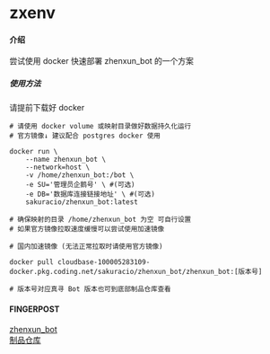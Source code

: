 # zxenv

#### 介绍
尝试使用 docker 快速部署 zhenxun_bot 的一个方案  

##### 使用方法
请提前下载好 docker
```shell
# 请使用 docker volume 或映射目录做好数据持久化运行
# 官方镜像↓ 建议配合 postgres docker 使用

docker run \
	--name zhenxun_bot \
	--network=host \
	-v /home/zhenxun_bot:/bot \
	-e SU='管理员企鹅号' \ #(可选)
	-e DB='数据库连接链接地址' \ #(可选)
	sakuracio/zhenxun_bot:latest

# 确保映射的目录 /home/zhenxun_bot 为空 可自行设置
# 如果官方镜像拉取速度缓慢可以尝试使用加速镜像

# 国内加速镜像 (无法正常拉取时请使用官方镜像)

docker pull cloudbase-100005283109-docker.pkg.coding.net/sakuracio/zhenxun_bot/zhenxun_bot:[版本号]

# 版本号对应真寻 Bot 版本也可到底部制品仓库查看
```

#### FINGERPOST
[zhenxun_bot](https://github.com/HibiKier/zhenxun_bot)  
[制品仓库](https://cloudbase-100005283109.coding.net/public-artifacts/Sakuracio/zhenxun_bot/packages)  
